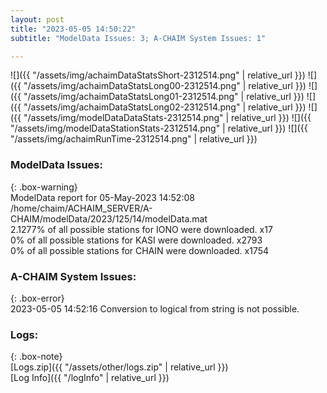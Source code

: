 ```yaml
---
layout: post
title: "2023-05-05 14:50:22"
subtitle: "ModelData Issues: 3; A-CHAIM System Issues: 1"

---
```


![]({{ "/assets/img/achaimDataStatsShort-2312514.png" | relative_url }})
![]({{ "/assets/img/achaimDataStatsLong00-2312514.png" | relative_url }})
![]({{ "/assets/img/achaimDataStatsLong01-2312514.png" | relative_url }})
![]({{ "/assets/img/achaimDataStatsLong02-2312514.png" | relative_url }})
![]({{ "/assets/img/modelDataDataStats-2312514.png" | relative_url }})
![]({{ "/assets/img/modelDataStationStats-2312514.png" | relative_url }})
![]({{ "/assets/img/achaimRunTime-2312514.png" | relative_url }})


### ModelData Issues:  
  
{: .box-warning}  
 ModelData report for 05-May-2023 14:52:08   
 /home/chaim/ACHAIM_SERVER/A-CHAIM/modelData/2023/125/14/modelData.mat   
 2.1277% of all possible stations for IONO were downloaded. x17   
 0% of all possible stations for KASI were downloaded. x2793   
 0% of all possible stations for CHAIN were downloaded. x1754   
  
### A-CHAIM System Issues:  
  
{: .box-error}  
2023-05-05 14:52:16 Conversion to logical from string is not possible.  

### Logs:  
  
{: .box-note}  
[Logs.zip]({{ "/assets/other/logs.zip" | relative_url }})  
[Log Info]({{ "/logInfo" | relative_url }})  
